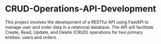 # CRUD-Operations-API-Development
This project involves the development of a RESTful API using FastAPI to manage user and order data in a relational database. The API will facilitate Create, Read, Update, and Delete (CRUD) operations for two primary entities: users and orders.
